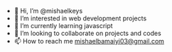 - 👋 Hi, I’m @mishaelkeys
- 👀 I’m interested in web development  projects
- 🌱 I’m currently learning javascript 
- 💞️ I’m looking to collaborate on projects and codes
- 📫 How to reach me mishaelbamaiyi03@gmail.com 

<!---
mishaelkeys/mishaelkeys is a ✨ special ✨ repository because its `README.md` (this file) appears on your GitHub profile.
You can click the Preview link to take a look at your changes.
--->
